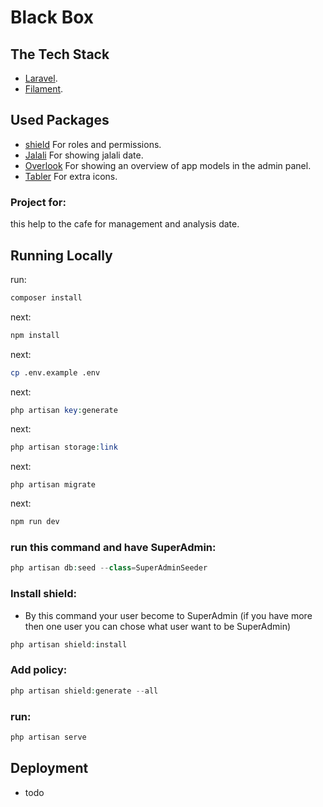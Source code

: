 # Black Box

## The Tech Stack

- [Laravel](https://laravel.com/).
- [Filament](https://filamentphp.com/).

## Used Packages

- [shield](https://filamentphp.com/plugins/bezhansalleh-shield) For roles and permissions.
- [Jalali](https://filamentphp.com/plugins/mokhosh-jalali) For showing jalali date.
- [Overlook](https://v2.filamentphp.com/plugins/overlook) For showing an overview of app models in the admin panel.
- [Tabler](https://tabler.io/admin-template) For extra icons.

### Project for:

this help to the cafe for management and analysis date.  

## Running Locally

run:

```bash
composer install
```

next:
```bash
npm install
```

next:
```bash
cp .env.example .env
```

next:
```php
php artisan key:generate
```

next:
```php
php artisan storage:link
```

next:
```
php artisan migrate
```

next:
```bash
npm run dev
```

### run this command and have SuperAdmin:

```php
php artisan db:seed --class=SuperAdminSeeder
```

### Install shield:

- By this command your user become to SuperAdmin (if you have more then one user you can chose what user want to be SuperAdmin)
```php
php artisan shield:install
```

### Add policy:
```php
php artisan shield:generate --all
```

### run:
```php
php artisan serve
```

## Deployment
- todo
